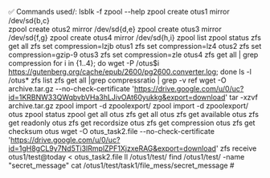 :white_check_mark: Commands used/:
lsblk -f
zpool --help
zpool create otus1 mirror /dev/sd{b,c}   
zpool create otus2 mirror /dev/sd{d,e}
zpool create otus3 mirror /dev/sd{f,g}
zpool create otus4 mirror /dev/sd{h,i}
zpool list
zpool status
zfs get all
zfs set compression=lzjb otus1
zfs set compression=lz4 otus2
zfs set compression=gzip-9 otus3
zfs set compression=zle otus4
zfs get all | grep compression
for i in {1..4}; do  wget -P /otus$i https://gutenberg.org/cache/epub/2600/pg2600.converter.log; done
ls -l /otus*
zfs list
zfs get all |grep compressratio | grep -v ref
wget -O archive.tar.gz --no-check-certificate 'https://drive.google.com/u/0/uc?id=1KRBNW33QWqbvbVHa3hLJivOAt60yukkg&export=download'
tar -xzvf archive.tar.gz 
zpool import -d zpoolexport/
zpool import -d zpoolexport/ otus
zpool status
zpool get all otus
zfs get all otus
zfs get available otus
zfs get readonly otus
zfs get recordsize otus
zfs get compression otus
zfs get checksum otus
wget -O otus_task2.file --no-check-certificate 'https://drive.google.com/u/0/uc?id=1gH8gCL9y7Nd5Ti3IRmplZPF1XjzxeRAG&export=download'
zfs receive otus1/test@today < otus_task2.file 
ll /otus1/test/
find /otus1/test/ -name "secret_message"
cat /otus1/test/task1/file_mess/secret_message
\#

